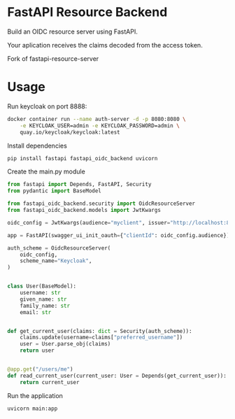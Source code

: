 # FastAPI Resource Backend

Build an OIDC resource server using FastAPI.

Your aplication receives the claims decoded from the access token.

Fork of fastapi-resource-server

# Usage

Run keycloak on port 8888:

```sh
docker container run --name auth-server -d -p 8080:8080 \
    -e KEYCLOAK_USER=admin -e KEYCLOAK_PASSWORD=admin \
    quay.io/keycloak/keycloak:latest
```

Install dependencies

```sh
pip install fastapi fastapi_oidc_backend uvicorn
```

Create the main.py module

```python
from fastapi import Depends, FastAPI, Security
from pydantic import BaseModel

from fastapi_oidc_backend.security import OidcResourceServer
from fastapi_oidc_backend.models import JwtKwargs

oidc_config = JwtKwargs(audience="myclient", issuer="http://localhost:8888/realms/myrealm")

app = FastAPI(swagger_ui_init_oauth={"clientId": oidc_config.audience})

auth_scheme = OidcResourceServer(
    oidc_config,
    scheme_name="Keycloak",
)


class User(BaseModel):
    username: str
    given_name: str
    family_name: str
    email: str


def get_current_user(claims: dict = Security(auth_scheme)):
    claims.update(username=claims["preferred_username"])
    user = User.parse_obj(claims)
    return user


@app.get("/users/me")
def read_current_user(current_user: User = Depends(get_current_user)):
    return current_user
```

Run the application

```sh
uvicorn main:app
```
